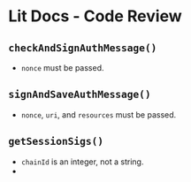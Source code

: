 # Lit Docs - Code Review

## `checkAndSignAuthMessage()`

- `nonce` must be passed.

## `signAndSaveAuthMessage()`

- `nonce`, `uri`, and `resources` must be passed.

## `getSessionSigs()`

- `chainId` is an integer, not a string.
- 